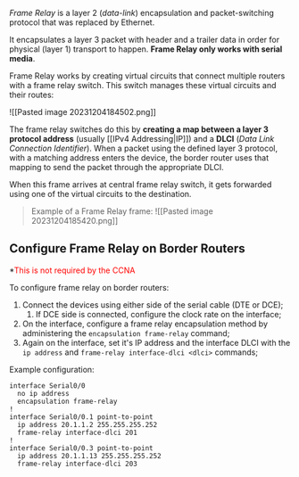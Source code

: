 *Frame Relay* is a layer 2 (*data-link*) encapsulation and packet-switching protocol that was replaced by Ethernet.

It encapsulates a layer 3 packet with header and a trailer data in order for physical (layer 1) transport to happen. **Frame Relay only works with serial media**.

Frame Relay works by creating virtual circuits that connect multiple routers with a frame relay switch. This switch manages these virtual circuits and their routes:

![[Pasted image 20231204184502.png]]

The frame relay switches do this by **creating a map between a layer 3 protocol address** (usually [[IPv4 Addressing|IP]]) and a **DLCI** (*Data Link Connection Identifier*). When a packet using the defined layer 3 protocol, with a matching address enters the device, the border router uses that mapping to send the packet through the appropriate DLCI.

When this frame arrives at central frame relay switch, it gets forwarded using one of the virtual circuits to the destination.

>Example of a Frame Relay frame:
>![[Pasted image 20231204185420.png]]

## Configure Frame Relay on Border Routers

\*<span style="color:#ff0000">This is not required by the CCNA</span>

To configure frame relay on border routers:

1. Connect the devices using either side of the serial cable (DTE or DCE);
	1. If DCE side is connected, configure the clock rate on the interface;
2. On the interface, configure a frame relay encapsulation method by administering the `encapsulation frame-relay` command;
3. Again on the interface, set it's IP address and the interface DLCI with the `ip address` and `frame-relay interface-dlci <dlci>` commands;

Example configuration:
```IOS
interface Serial0/0
  no ip address
  encapsulation frame-relay
!
interface Serial0/0.1 point-to-point
  ip address 20.1.1.2 255.255.255.252
  frame-relay interface-dlci 201
!
interface Serial0/0.3 point-to-point
  ip address 20.1.1.13 255.255.255.252
  frame-relay interface-dlci 203
```